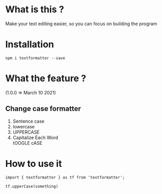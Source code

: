 # What is this ?

Make your text editing easier, so you can focus on building the program

# Installation

`npm i textformatter --save`

# What the feature ?

(1.0.0 => March 10 2021)

<h2>Change case formatter</h2>

<ol>
<li>Sentence case</li>
<li>lowercase</li>
<li>UPPERCASE</li>
<li>Capitalize Each Word</li>
<ll>tOOGLE cASE</li>
</ol>

# How to use it

```
import { textformatter } as tf from 'textformatter';

tf.upperCase(something)

```

